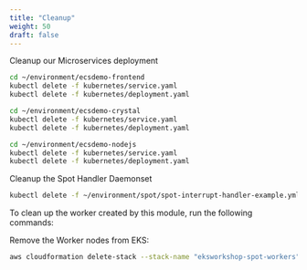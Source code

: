 ```yaml
---
title: "Cleanup"
weight: 50
draft: false
---
```

Cleanup our Microservices deployment

```bash
cd ~/environment/ecsdemo-frontend
kubectl delete -f kubernetes/service.yaml
kubectl delete -f kubernetes/deployment.yaml

cd ~/environment/ecsdemo-crystal
kubectl delete -f kubernetes/service.yaml
kubectl delete -f kubernetes/deployment.yaml

cd ~/environment/ecsdemo-nodejs
kubectl delete -f kubernetes/service.yaml
kubectl delete -f kubernetes/deployment.yaml
```

Cleanup the Spot Handler Daemonset

```bash
kubectl delete -f ~/environment/spot/spot-interrupt-handler-example.yml
```

To clean up the worker created by this module, run the following commands:

Remove the Worker nodes from EKS:

```bash
aws cloudformation delete-stack --stack-name "eksworkshop-spot-workers"
```

